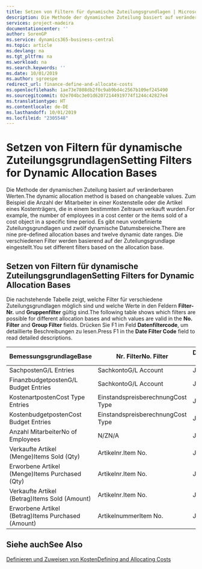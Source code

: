 ```yaml
---
title: Setzen von Filtern für dynamische Zuteilungsgrundlagen | Microsoft Docs
description: Die Methode der dynamischen Zuteilung basiert auf veränderbaren Werten. Zum Beispiel die Anzahl der Mitarbeiter in einer Kostenstelle oder die Artikel eines Kostenträgers, die in einem bestimmten Zeitraum verkauft wurden. Es gibt neun vordefinierte Zuteilungsgrundlagen und zwölf dynamische Datumsbereiche. Die verschiedenen Filter werden basierend auf der Zuteilungsgrundlage eingestellt.
services: project-madeira
documentationcenter: ''
author: SorenGP
ms.service: dynamics365-business-central
ms.topic: article
ms.devlang: na
ms.tgt_pltfrm: na
ms.workload: na
ms.search.keywords: ''
ms.date: 10/01/2019
ms.author: sgroespe
redirect_url: finance-define-and-allocate-costs
ms.openlocfilehash: 1ae73e7808db2f0c9ab9bd4c2567b109ef245490
ms.sourcegitcommit: 02e704bc3e01d62072144919774f1244c42827e4
ms.translationtype: HT
ms.contentlocale: de-DE
ms.lasthandoff: 10/01/2019
ms.locfileid: "2305548"
---
```

# <a name="setting-filters-for-dynamic-allocation-bases"></a><span data-ttu-id="89efd-106">Setzen von Filtern für dynamische Zuteilungsgrundlagen</span><span class="sxs-lookup"><span data-stu-id="89efd-106">Setting Filters for Dynamic Allocation Bases</span></span>
<span data-ttu-id="89efd-107">Die Methode der dynamischen Zuteilung basiert auf veränderbaren Werten.</span><span class="sxs-lookup"><span data-stu-id="89efd-107">The dynamic allocation method is based on changeable values.</span></span> <span data-ttu-id="89efd-108">Zum Beispiel die Anzahl der Mitarbeiter in einer Kostenstelle oder die Artikel eines Kostenträgers, die in einem bestimmten Zeitraum verkauft wurden.</span><span class="sxs-lookup"><span data-stu-id="89efd-108">For example, the number of employees in a cost center or the items sold of a cost object in a specific time period.</span></span> <span data-ttu-id="89efd-109">Es gibt neun vordefinierte Zuteilungsgrundlagen und zwölf dynamische Datumsbereiche.</span><span class="sxs-lookup"><span data-stu-id="89efd-109">There are nine pre-defined allocation bases and twelve dynamic date ranges.</span></span> <span data-ttu-id="89efd-110">Die verschiedenen Filter werden basierend auf der Zuteilungsgrundlage eingestellt.</span><span class="sxs-lookup"><span data-stu-id="89efd-110">You set different filters based on the allocation base.</span></span>  

## <a name="setting-filters-for-dynamic-allocation-bases"></a><span data-ttu-id="89efd-111">Setzen von Filtern für dynamische Zuteilungsgrundlagen</span><span class="sxs-lookup"><span data-stu-id="89efd-111">Setting Filters for Dynamic Allocation Bases</span></span>  
 <span data-ttu-id="89efd-112">Die nachstehende Tabelle zeigt, welche Filter für verschiedene Zuteilungsgrundlagen möglich sind und welche Werte in den Feldern **Filter-Nr.** und **Gruppenfilter** gültig sind.</span><span class="sxs-lookup"><span data-stu-id="89efd-112">The following table shows which filters are possible for different allocation bases and which values are valid in the **No. Filter** and **Group Filter** fields.</span></span> <span data-ttu-id="89efd-113">Drücken Sie F1 im Feld **Datenfiltercode**, um detaillierte Beschreibungen zu lesen.</span><span class="sxs-lookup"><span data-stu-id="89efd-113">Press F1 in the **Date Filter Code** field to read detailed descriptions.</span></span>  

|<span data-ttu-id="89efd-114">**Bemessungsgrundlage**</span><span class="sxs-lookup"><span data-stu-id="89efd-114">**Base**</span></span>|<span data-ttu-id="89efd-115">**Nr. Filter**</span><span class="sxs-lookup"><span data-stu-id="89efd-115">**No. Filter**</span></span>|<span data-ttu-id="89efd-116">**Datumsfiltercode**</span><span class="sxs-lookup"><span data-stu-id="89efd-116">**Date Filter Code**</span></span>|<span data-ttu-id="89efd-117">**Kostenstellenfilter**</span><span class="sxs-lookup"><span data-stu-id="89efd-117">**Cost Center Filter**</span></span>|<span data-ttu-id="89efd-118">**Kostenträgerfilter**</span><span class="sxs-lookup"><span data-stu-id="89efd-118">**Cost Object Filter**</span></span>|<span data-ttu-id="89efd-119">**Gruppenfilter**</span><span class="sxs-lookup"><span data-stu-id="89efd-119">**Group Filter**</span></span>|  
|--------------|----------------------------------------|----------------------------------------------|------------------------------------------------|------------------------------------------------|------------------------------------------|  
|<span data-ttu-id="89efd-120">Sachposten</span><span class="sxs-lookup"><span data-stu-id="89efd-120">G/L Entries</span></span>|<span data-ttu-id="89efd-121">Sachkonto</span><span class="sxs-lookup"><span data-stu-id="89efd-121">G/L Account</span></span>|<span data-ttu-id="89efd-122">Ja</span><span class="sxs-lookup"><span data-stu-id="89efd-122">Yes</span></span>|<span data-ttu-id="89efd-123">Ja</span><span class="sxs-lookup"><span data-stu-id="89efd-123">Yes</span></span>|<span data-ttu-id="89efd-124">Ja</span><span class="sxs-lookup"><span data-stu-id="89efd-124">Yes</span></span>|<span data-ttu-id="89efd-125">N/Z</span><span class="sxs-lookup"><span data-stu-id="89efd-125">N/A</span></span>|  
|<span data-ttu-id="89efd-126">Finanzbudgetposten</span><span class="sxs-lookup"><span data-stu-id="89efd-126">G/L Budget Entries</span></span>|<span data-ttu-id="89efd-127">Sachkonto</span><span class="sxs-lookup"><span data-stu-id="89efd-127">G/L Account</span></span>|<span data-ttu-id="89efd-128">Ja</span><span class="sxs-lookup"><span data-stu-id="89efd-128">Yes</span></span>|<span data-ttu-id="89efd-129">Ja</span><span class="sxs-lookup"><span data-stu-id="89efd-129">Yes</span></span>|<span data-ttu-id="89efd-130">Ja</span><span class="sxs-lookup"><span data-stu-id="89efd-130">Yes</span></span>|<span data-ttu-id="89efd-131">Finanzbudgetname</span><span class="sxs-lookup"><span data-stu-id="89efd-131">G/L Budget Name</span></span>|  
|<span data-ttu-id="89efd-132">Kostenartposten</span><span class="sxs-lookup"><span data-stu-id="89efd-132">Cost Type Entries</span></span>|<span data-ttu-id="89efd-133">Einstandspreisberechnung</span><span class="sxs-lookup"><span data-stu-id="89efd-133">Cost Type</span></span>|<span data-ttu-id="89efd-134">Ja</span><span class="sxs-lookup"><span data-stu-id="89efd-134">Yes</span></span>|<span data-ttu-id="89efd-135">Ja</span><span class="sxs-lookup"><span data-stu-id="89efd-135">Yes</span></span>|<span data-ttu-id="89efd-136">Ja</span><span class="sxs-lookup"><span data-stu-id="89efd-136">Yes</span></span>|<span data-ttu-id="89efd-137">N/Z</span><span class="sxs-lookup"><span data-stu-id="89efd-137">N/A</span></span>|  
|<span data-ttu-id="89efd-138">Kostenbudgetposten</span><span class="sxs-lookup"><span data-stu-id="89efd-138">Cost Budget Entries</span></span>|<span data-ttu-id="89efd-139">Einstandspreisberechnung</span><span class="sxs-lookup"><span data-stu-id="89efd-139">Cost Type</span></span>|<span data-ttu-id="89efd-140">Ja</span><span class="sxs-lookup"><span data-stu-id="89efd-140">Yes</span></span>|<span data-ttu-id="89efd-141">Ja</span><span class="sxs-lookup"><span data-stu-id="89efd-141">Yes</span></span>|<span data-ttu-id="89efd-142">Ja</span><span class="sxs-lookup"><span data-stu-id="89efd-142">Yes</span></span>|<span data-ttu-id="89efd-143">Budgetname</span><span class="sxs-lookup"><span data-stu-id="89efd-143">Budget Name</span></span>|  
|<span data-ttu-id="89efd-144">Anzahl Mitarbeiter</span><span class="sxs-lookup"><span data-stu-id="89efd-144">No of Employees</span></span>|<span data-ttu-id="89efd-145">N/Z</span><span class="sxs-lookup"><span data-stu-id="89efd-145">N/A</span></span>|<span data-ttu-id="89efd-146">Ja</span><span class="sxs-lookup"><span data-stu-id="89efd-146">Yes</span></span>|<span data-ttu-id="89efd-147">Ja</span><span class="sxs-lookup"><span data-stu-id="89efd-147">Yes</span></span>|<span data-ttu-id="89efd-148">Ja</span><span class="sxs-lookup"><span data-stu-id="89efd-148">Yes</span></span>|<span data-ttu-id="89efd-149">N/Z</span><span class="sxs-lookup"><span data-stu-id="89efd-149">N/A</span></span>|  
|<span data-ttu-id="89efd-150">Verkaufte Artikel (Menge)</span><span class="sxs-lookup"><span data-stu-id="89efd-150">Items Sold (Qty)</span></span>|<span data-ttu-id="89efd-151">Artikelnr.</span><span class="sxs-lookup"><span data-stu-id="89efd-151">Item No.</span></span>|<span data-ttu-id="89efd-152">Ja</span><span class="sxs-lookup"><span data-stu-id="89efd-152">Yes</span></span>|<span data-ttu-id="89efd-153">Ja</span><span class="sxs-lookup"><span data-stu-id="89efd-153">Yes</span></span>|<span data-ttu-id="89efd-154">Ja</span><span class="sxs-lookup"><span data-stu-id="89efd-154">Yes</span></span>|<span data-ttu-id="89efd-155">Lagerbuchungsgruppe</span><span class="sxs-lookup"><span data-stu-id="89efd-155">Inventory Posting Group</span></span>|  
|<span data-ttu-id="89efd-156">Erworbene Artikel (Menge)</span><span class="sxs-lookup"><span data-stu-id="89efd-156">Items Purchased (Qty)</span></span>|<span data-ttu-id="89efd-157">Artikelnr.</span><span class="sxs-lookup"><span data-stu-id="89efd-157">Item No.</span></span>|<span data-ttu-id="89efd-158">Ja</span><span class="sxs-lookup"><span data-stu-id="89efd-158">Yes</span></span>|<span data-ttu-id="89efd-159">Ja</span><span class="sxs-lookup"><span data-stu-id="89efd-159">Yes</span></span>|<span data-ttu-id="89efd-160">Ja</span><span class="sxs-lookup"><span data-stu-id="89efd-160">Yes</span></span>|<span data-ttu-id="89efd-161">Lagerbuchungsgruppe</span><span class="sxs-lookup"><span data-stu-id="89efd-161">Inventory Posting Group</span></span>|  
|<span data-ttu-id="89efd-162">Verkaufte Artikel (Betrag)</span><span class="sxs-lookup"><span data-stu-id="89efd-162">Items Sold (Amount)</span></span>|<span data-ttu-id="89efd-163">Artikelnr.</span><span class="sxs-lookup"><span data-stu-id="89efd-163">Item No.</span></span>|<span data-ttu-id="89efd-164">Ja</span><span class="sxs-lookup"><span data-stu-id="89efd-164">Yes</span></span>|<span data-ttu-id="89efd-165">Ja</span><span class="sxs-lookup"><span data-stu-id="89efd-165">Yes</span></span>|<span data-ttu-id="89efd-166">Ja</span><span class="sxs-lookup"><span data-stu-id="89efd-166">Yes</span></span>|<span data-ttu-id="89efd-167">Lagerbuchungsgruppe</span><span class="sxs-lookup"><span data-stu-id="89efd-167">Inventory Posting Group</span></span>|  
|<span data-ttu-id="89efd-168">Erworbene Artikel (Betrag)</span><span class="sxs-lookup"><span data-stu-id="89efd-168">Items Purchased (Amount)</span></span>|<span data-ttu-id="89efd-169">Artikelnummer</span><span class="sxs-lookup"><span data-stu-id="89efd-169">Item No.</span></span>|<span data-ttu-id="89efd-170">Ja</span><span class="sxs-lookup"><span data-stu-id="89efd-170">Yes</span></span>|<span data-ttu-id="89efd-171">Ja</span><span class="sxs-lookup"><span data-stu-id="89efd-171">Yes</span></span>|<span data-ttu-id="89efd-172">Ja</span><span class="sxs-lookup"><span data-stu-id="89efd-172">Yes</span></span>|<span data-ttu-id="89efd-173">Lagerbuchungsgruppe</span><span class="sxs-lookup"><span data-stu-id="89efd-173">Inventory Posting Group</span></span>|  

## <a name="see-also"></a><span data-ttu-id="89efd-174">Siehe auch</span><span class="sxs-lookup"><span data-stu-id="89efd-174">See Also</span></span>  
[<span data-ttu-id="89efd-175">Definieren und Zuweisen von Kosten</span><span class="sxs-lookup"><span data-stu-id="89efd-175">Defining and Allocating Costs</span></span>](finance-define-and-allocate-costs.md)
